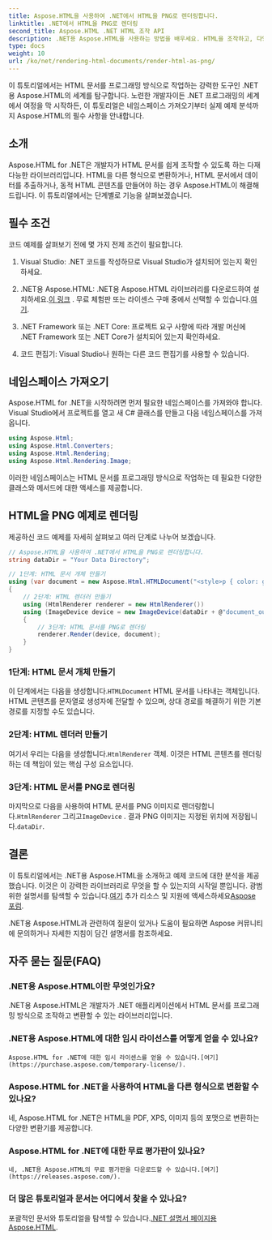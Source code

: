 ```yaml
---
title: Aspose.HTML을 사용하여 .NET에서 HTML을 PNG로 렌더링합니다.
linktitle: .NET에서 HTML을 PNG로 렌더링
second_title: Aspose.HTML .NET HTML 조작 API
description: .NET용 Aspose.HTML을 사용하는 방법을 배우세요. HTML을 조작하고, 다양한 형식으로 변환하고, 더 많은 작업을 하세요. 이 포괄적인 튜토리얼에 뛰어드세요!
type: docs
weight: 10
url: /ko/net/rendering-html-documents/render-html-as-png/
---
```


이 튜토리얼에서는 HTML 문서를 프로그래밍 방식으로 작업하는 강력한 도구인 .NET용 Aspose.HTML의 세계를 탐구합니다. 노련한 개발자이든 .NET 프로그래밍의 세계에서 여정을 막 시작하든, 이 튜토리얼은 네임스페이스 가져오기부터 실제 예제 분석까지 Aspose.HTML의 필수 사항을 안내합니다.

## 소개

Aspose.HTML for .NET은 개발자가 HTML 문서를 쉽게 조작할 수 있도록 하는 다재다능한 라이브러리입니다. HTML을 다른 형식으로 변환하거나, HTML 문서에서 데이터를 추출하거나, 동적 HTML 콘텐츠를 만들어야 하는 경우 Aspose.HTML이 해결해 드립니다. 이 튜토리얼에서는 단계별로 기능을 살펴보겠습니다.

## 필수 조건

코드 예제를 살펴보기 전에 몇 가지 전제 조건이 필요합니다.

1. Visual Studio: .NET 코드를 작성하므로 Visual Studio가 설치되어 있는지 확인하세요.

2.  .NET용 Aspose.HTML: .NET용 Aspose.HTML 라이브러리를 다운로드하여 설치하세요.[이 링크](https://releases.aspose.com/html/net/) . 무료 체험판 또는 라이센스 구매 중에서 선택할 수 있습니다.[여기](https://purchase.aspose.com/buy).

3. .NET Framework 또는 .NET Core: 프로젝트 요구 사항에 따라 개발 머신에 .NET Framework 또는 .NET Core가 설치되어 있는지 확인하세요.

4. 코드 편집기: Visual Studio나 원하는 다른 코드 편집기를 사용할 수 있습니다.

## 네임스페이스 가져오기

Aspose.HTML for .NET을 시작하려면 먼저 필요한 네임스페이스를 가져와야 합니다. Visual Studio에서 프로젝트를 열고 새 C# 클래스를 만들고 다음 네임스페이스를 가져옵니다.

```csharp
using Aspose.Html;
using Aspose.Html.Converters;
using Aspose.Html.Rendering;
using Aspose.Html.Rendering.Image;
```

이러한 네임스페이스는 HTML 문서를 프로그래밍 방식으로 작업하는 데 필요한 다양한 클래스와 메서드에 대한 액세스를 제공합니다.

## HTML을 PNG 예제로 렌더링

제공하신 코드 예제를 자세히 살펴보고 여러 단계로 나누어 보겠습니다.

```csharp
// Aspose.HTML을 사용하여 .NET에서 HTML을 PNG로 렌더링합니다.
string dataDir = "Your Data Directory";

// 1단계: HTML 문서 개체 만들기
using (var document = new Aspose.Html.HTMLDocument("<style>p { color: green; }</style><p>my first paragraph</p>", @"c:\work\"))
{
    // 2단계: HTML 렌더러 만들기
    using (HtmlRenderer renderer = new HtmlRenderer())
    using (ImageDevice device = new ImageDevice(dataDir + @"document_out.png"))
    {
        // 3단계: HTML 문서를 PNG로 렌더링
        renderer.Render(device, document);
    }
}
```

### 1단계: HTML 문서 개체 만들기

 이 단계에서는 다음을 생성합니다.`HTMLDocument` HTML 문서를 나타내는 객체입니다. HTML 콘텐츠를 문자열로 생성자에 전달할 수 있으며, 상대 경로를 해결하기 위한 기본 경로를 지정할 수도 있습니다.

### 2단계: HTML 렌더러 만들기

 여기서 우리는 다음을 생성합니다.`HtmlRenderer` 객체. 이것은 HTML 콘텐츠를 렌더링하는 데 책임이 있는 핵심 구성 요소입니다. 

### 3단계: HTML 문서를 PNG로 렌더링

 마지막으로 다음을 사용하여 HTML 문서를 PNG 이미지로 렌더링합니다.`HtmlRenderer` 그리고`ImageDevice` . 결과 PNG 이미지는 지정된 위치에 저장됩니다.`dataDir`.

## 결론

이 튜토리얼에서는 .NET용 Aspose.HTML을 소개하고 예제 코드에 대한 분석을 제공했습니다. 이것은 이 강력한 라이브러리로 무엇을 할 수 있는지의 시작일 뿐입니다. 광범위한 설명서를 탐색할 수 있습니다.[여기](https://reference.aspose.com/html/net/) 추가 리소스 및 지원에 액세스하세요[Aspose 포럼](https://forum.aspose.com/).

.NET용 Aspose.HTML과 관련하여 질문이 있거나 도움이 필요하면 Aspose 커뮤니티에 문의하거나 자세한 지침이 담긴 설명서를 참조하세요.

## 자주 묻는 질문(FAQ)

### .NET용 Aspose.HTML이란 무엇인가요?
   .NET용 Aspose.HTML은 개발자가 .NET 애플리케이션에서 HTML 문서를 프로그래밍 방식으로 조작하고 변환할 수 있는 라이브러리입니다.

### .NET용 Aspose.HTML에 대한 임시 라이선스를 어떻게 얻을 수 있나요?
    Aspose.HTML for .NET에 대한 임시 라이센스를 얻을 수 있습니다.[여기](https://purchase.aspose.com/temporary-license/).

### Aspose.HTML for .NET을 사용하여 HTML을 다른 형식으로 변환할 수 있나요?
   네, Aspose.HTML for .NET은 HTML을 PDF, XPS, 이미지 등의 포맷으로 변환하는 다양한 변환기를 제공합니다.

### Aspose.HTML for .NET에 대한 무료 평가판이 있나요?
    네, .NET용 Aspose.HTML의 무료 평가판을 다운로드할 수 있습니다.[여기](https://releases.aspose.com/).

### 더 많은 튜토리얼과 문서는 어디에서 찾을 수 있나요?
   포괄적인 문서와 튜토리얼을 탐색할 수 있습니다.[.NET 설명서 페이지용 Aspose.HTML](https://reference.aspose.com/html/net/).